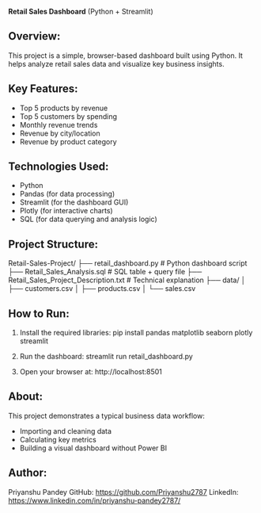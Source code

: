 **Retail Sales Dashboard** (Python + Streamlit)

Overview:
----------
This project is a simple, browser-based dashboard built using Python.
It helps analyze retail sales data and visualize key business insights.

Key Features:
-------------
- Top 5 products by revenue
- Top 5 customers by spending
- Monthly revenue trends
- Revenue by city/location
- Revenue by product category

Technologies Used:
------------------
- Python
- Pandas (for data processing)
- Streamlit (for the dashboard GUI)
- Plotly (for interactive charts)
- SQL (for data querying and analysis logic)

Project Structure:
------------------
Retail-Sales-Project/
├── retail_dashboard.py                 # Python dashboard script
├── Retail_Sales_Analysis.sql           # SQL table + query file
├── Retail_Sales_Project_Description.txt # Technical explanation
├── data/
│   ├── customers.csv
│   ├── products.csv
│   └── sales.csv

How to Run:
-----------
1. Install the required libraries:
   pip install pandas matplotlib seaborn plotly streamlit

2. Run the dashboard:
   streamlit run retail_dashboard.py

3. Open your browser at:
   http://localhost:8501

About:
------
This project demonstrates a typical business data workflow:
- Importing and cleaning data
- Calculating key metrics
- Building a visual dashboard without Power BI

Author:
-------
Priyanshu Pandey
GitHub: https://github.com/Priyanshu2787
LinkedIn: https://www.linkedin.com/in/priyanshu-pandey2787/
